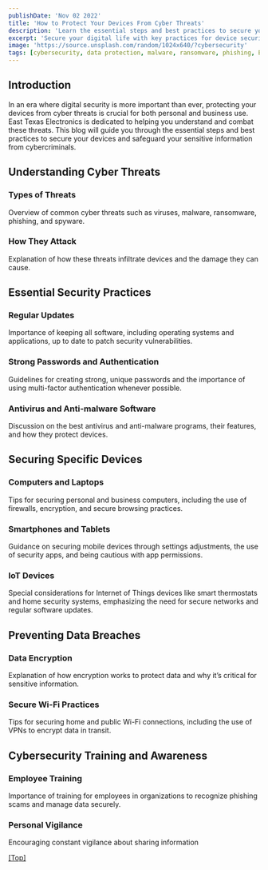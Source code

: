 ```yaml
---
publishDate: 'Nov 02 2022'
title: 'How to Protect Your Devices From Cyber Threats'
description: 'Learn the essential steps and best practices to secure your devices and safeguard your sensitive information from cybercriminals.'
excerpt: 'Secure your digital life with key practices for device security and protect your sensitive data from various cyber threats.'
image: 'https://source.unsplash.com/random/1024x640/?cybersecurity'
tags: [cybersecurity, data protection, malware, ransomware, phishing, East Texas Electronics]
---
```



## Introduction

In an era where digital security is more important than ever, protecting your devices from cyber threats is crucial for both personal and business use. East Texas Electronics is dedicated to helping you understand and combat these threats. This blog will guide you through the essential steps and best practices to secure your devices and safeguard your sensitive information from cybercriminals.

## Understanding Cyber Threats

### Types of Threats

Overview of common cyber threats such as viruses, malware, ransomware, phishing, and spyware.

### How They Attack

Explanation of how these threats infiltrate devices and the damage they can cause.

## Essential Security Practices

### Regular Updates

Importance of keeping all software, including operating systems and applications, up to date to patch security vulnerabilities.

### Strong Passwords and Authentication

Guidelines for creating strong, unique passwords and the importance of using multi-factor authentication whenever possible.

### Antivirus and Anti-malware Software

Discussion on the best antivirus and anti-malware programs, their features, and how they protect devices.

## Securing Specific Devices

### Computers and Laptops

Tips for securing personal and business computers, including the use of firewalls, encryption, and secure browsing practices.

### Smartphones and Tablets

Guidance on securing mobile devices through settings adjustments, the use of security apps, and being cautious with app permissions.

### IoT Devices

Special considerations for Internet of Things devices like smart thermostats and home security systems, emphasizing the need for secure networks and regular software updates.

## Preventing Data Breaches

### Data Encryption

Explanation of how encryption works to protect data and why it’s critical for sensitive information.

### Secure Wi-Fi Practices

Tips for securing home and public Wi-Fi connections, including the use of VPNs to encrypt data in transit.

## Cybersecurity Training and Awareness

### Employee Training

Importance of training for employees in organizations to recognize phishing scams and manage data securely.

### Personal Vigilance

Encouraging constant vigilance about sharing information

[[Top]](#top)
